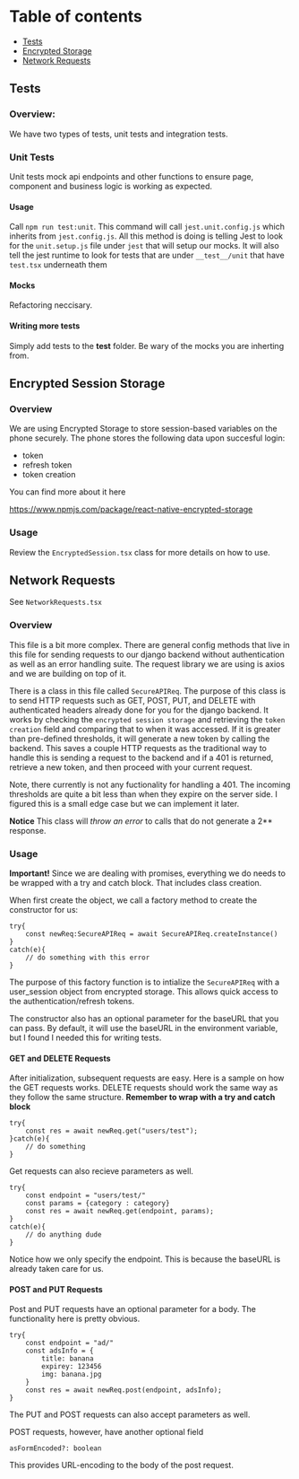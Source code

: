 # Table of contents
- [Tests](#tests)
- [Encrypted Storage](#encrypted-session-storage)
- [Network Requests](#network-requests)


## Tests 

### Overview: 

We have two types of tests, unit tests and integration tests. 

### Unit Tests

Unit tests mock api endpoints and other functions to ensure page, component and business logic is working as expected. 

#### Usage 

Call `npm run test:unit`. This command will call `jest.unit.config.js` which inherits from `jest.config.js`. All this method is doing is telling Jest to look for the `unit.setup.js` file under `jest` 
that will setup our mocks. It will also tell the jest runtime to look for tests that are under `__test__/unit` that have `test.tsx` underneath them 

#### Mocks

Refactoring neccisary. 

#### Writing more tests 

Simply add tests to the __test__ folder. Be wary of the mocks you are inherting from. 


## Encrypted Session Storage

### Overview

We are using Encrypted Storage to store session-based variables on the phone securely. The phone stores the following data upon succesful login: 
- token 
- refresh token 
- token creation 

You can find more about it here 

https://www.npmjs.com/package/react-native-encrypted-storage

### Usage 

Review the `EncryptedSession.tsx` class for more details on how to use. 

## Network Requests 

See `NetworkRequests.tsx`

### Overview

This file is a bit more complex. There are general config methods that live in this file for sending requests to our django backend without authentication as well as an error handling suite. The request library we are using is axios and we are building on top of it. 

There is a class in this file called `SecureAPIReq`. The purpose of this class is to send HTTP requests such as GET, POST, PUT, and DELETE with authenticated headers already done for you for the django backend. It works by checking the `encrypted session storage` and retrieving the `token creation` field and comparing that to when it was accessed. If it is greater than pre-defined thresholds, it will generate a new token by calling the backend. This saves a couple HTTP requests as the traditional way to handle this is sending a request to the backend and if a 401 is returned, retrieve a new token, and then proceed with your current request. 

Note, there currently is not any fuctionality for handling a 401. The incoming thresholds are quite a bit less than when they expire on the server side. I figured this is a small edge case but we can implement it later.

**Notice** This class will *throw an error* to calls that do not generate a 2** response.  

### Usage

**Important!** Since we are dealing with promises, everything we do needs to be wrapped with a try and catch block. That includes class creation. 

When first create the object, we call a factory method to create the constructor for us:

```
try{
    const newReq:SecureAPIReq = await SecureAPIReq.createInstance()
}
catch(e){
    // do something with this error
}
```

The purpose of this factory function is to intialize the `SecureAPIReq` with a user_session object from encrypted storage. This allows quick access to the authentication/refresh tokens. 

The constructor also has an optional parameter for the baseURL that you can pass. By default, it will use the baseURL in the environment variable, but I found I needed this for writing tests. 

#### GET and DELETE Requests

After initialization, subsequent requests are easy. Here is a sample on how the GET requests works. DELETE requests should work the same way as they follow the same structure. **Remember to wrap with a try and catch block**

```
try{
    const res = await newReq.get("users/test");
}catch(e){
    // do something
}
```

Get requests can also recieve parameters as well. 

```
try{
    const endpoint = "users/test/"
    const params = {category : category}
    const res = await newReq.get(endpoint, params);
}
catch(e){
    // do anything dude
}
```

Notice how we only specify the endpoint. This is because the baseURL is already taken care for us. 

#### POST and PUT Requests

Post and PUT requests have an optional parameter for a body. The functionality here is pretty obvious. 

```
try{
    const endpoint = "ad/"
    const adsInfo = {
        title: banana
        expirey: 123456
        img: banana.jpg
    }
    const res = await newReq.post(endpoint, adsInfo);
}

```

The PUT and POST requests can also accept parameters as well.

POST requests, however, have another optional field 

`asFormEncoded?: boolean`

This provides URL-encoding to the body of the post request. 























